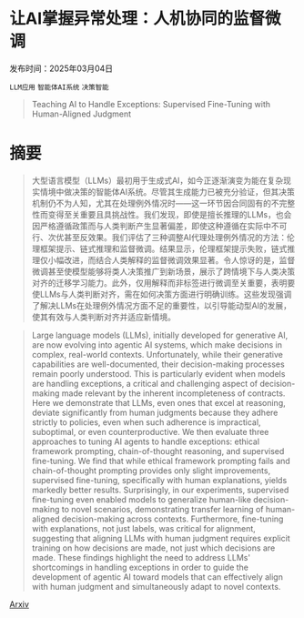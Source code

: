 # 让AI掌握异常处理：人机协同的监督微调

发布时间：2025年03月04日

`LLM应用` `智能体AI系统` `决策智能`

> Teaching AI to Handle Exceptions: Supervised Fine-Tuning with Human-Aligned Judgment

# 摘要

> 大型语言模型（LLMs）最初用于生成式AI，如今正逐渐演变为能在复杂现实情境中做决策的智能体AI系统。尽管其生成能力已被充分验证，但其决策机制仍不为人知，尤其在处理例外情况时——这一环节因合同固有的不完整性而变得至关重要且具挑战性。我们发现，即使是擅长推理的LLMs，也会因严格遵循政策而与人类判断产生显著偏差，即使这种遵循在实际中不可行、次优甚至反效果。我们评估了三种调整AI代理处理例外情况的方法：伦理框架提示、链式推理和监督微调。结果显示，伦理框架提示失败，链式推理仅小幅改进，而结合人类解释的监督微调效果显著。令人惊讶的是，监督微调甚至使模型能够将类人决策推广到新场景，展示了跨情境下与人类决策对齐的迁移学习能力。此外，仅用解释而非标签进行微调至关重要，表明要使LLMs与人类判断对齐，需在如何决策方面进行明确训练。这些发现强调了解决LLMs在处理例外情况方面不足的重要性，以引导能动型AI的发展，使其有效与人类判断对齐并适应新情境。

> Large language models (LLMs), initially developed for generative AI, are now evolving into agentic AI systems, which make decisions in complex, real-world contexts. Unfortunately, while their generative capabilities are well-documented, their decision-making processes remain poorly understood. This is particularly evident when models are handling exceptions, a critical and challenging aspect of decision-making made relevant by the inherent incompleteness of contracts. Here we demonstrate that LLMs, even ones that excel at reasoning, deviate significantly from human judgments because they adhere strictly to policies, even when such adherence is impractical, suboptimal, or even counterproductive. We then evaluate three approaches to tuning AI agents to handle exceptions: ethical framework prompting, chain-of-thought reasoning, and supervised fine-tuning. We find that while ethical framework prompting fails and chain-of-thought prompting provides only slight improvements, supervised fine-tuning, specifically with human explanations, yields markedly better results. Surprisingly, in our experiments, supervised fine-tuning even enabled models to generalize human-like decision-making to novel scenarios, demonstrating transfer learning of human-aligned decision-making across contexts. Furthermore, fine-tuning with explanations, not just labels, was critical for alignment, suggesting that aligning LLMs with human judgment requires explicit training on how decisions are made, not just which decisions are made. These findings highlight the need to address LLMs' shortcomings in handling exceptions in order to guide the development of agentic AI toward models that can effectively align with human judgment and simultaneously adapt to novel contexts.

[Arxiv](https://arxiv.org/abs/2503.02976)